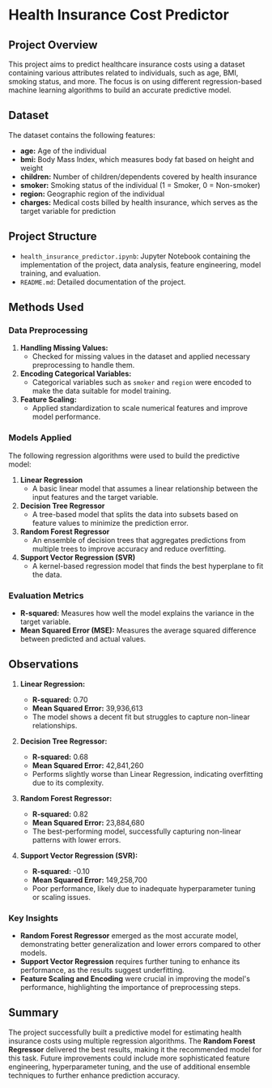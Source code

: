 # Health Insurance Cost Predictor

## Project Overview
This project aims to predict healthcare insurance costs using a dataset containing various attributes related to individuals, such as age, BMI, smoking status, and more. The focus is on using different regression-based machine learning algorithms to build an accurate predictive model.

## Dataset
The dataset contains the following features:
- **age:** Age of the individual
- **bmi:** Body Mass Index, which measures body fat based on height and weight
- **children:** Number of children/dependents covered by health insurance
- **smoker:** Smoking status of the individual (1 = Smoker, 0 = Non-smoker)
- **region:** Geographic region of the individual
- **charges:** Medical costs billed by health insurance, which serves as the target variable for prediction

## Project Structure
- `health_insurance_predictor.ipynb`: Jupyter Notebook containing the implementation of the project, data analysis, feature engineering, model training, and evaluation.
- `README.md`: Detailed documentation of the project.

## Methods Used

### Data Preprocessing
1. **Handling Missing Values:** 
   - Checked for missing values in the dataset and applied necessary preprocessing to handle them.
2. **Encoding Categorical Variables:**
   - Categorical variables such as `smoker` and `region` were encoded to make the data suitable for model training.
3. **Feature Scaling:** 
   - Applied standardization to scale numerical features and improve model performance.

### Models Applied
The following regression algorithms were used to build the predictive model:

1. **Linear Regression**
   - A basic linear model that assumes a linear relationship between the input features and the target variable.
2. **Decision Tree Regressor**
   - A tree-based model that splits the data into subsets based on feature values to minimize the prediction error.
3. **Random Forest Regressor**
   - An ensemble of decision trees that aggregates predictions from multiple trees to improve accuracy and reduce overfitting.
4. **Support Vector Regression (SVR)**
   - A kernel-based regression model that finds the best hyperplane to fit the data.

### Evaluation Metrics
- **R-squared:** Measures how well the model explains the variance in the target variable.
- **Mean Squared Error (MSE):** Measures the average squared difference between predicted and actual values.

## Observations

1. **Linear Regression:**
   - **R-squared:** 0.70
   - **Mean Squared Error:** 39,936,613
   - The model shows a decent fit but struggles to capture non-linear relationships.

2. **Decision Tree Regressor:**
   - **R-squared:** 0.68
   - **Mean Squared Error:** 42,841,260
   - Performs slightly worse than Linear Regression, indicating overfitting due to its complexity.

3. **Random Forest Regressor:**
   - **R-squared:** 0.82
   - **Mean Squared Error:** 23,884,680
   - The best-performing model, successfully capturing non-linear patterns with lower errors.

4. **Support Vector Regression (SVR):**
   - **R-squared:** -0.10
   - **Mean Squared Error:** 149,258,700
   - Poor performance, likely due to inadequate hyperparameter tuning or scaling issues.

### Key Insights
- **Random Forest Regressor** emerged as the most accurate model, demonstrating better generalization and lower errors compared to other models.
- **Support Vector Regression** requires further tuning to enhance its performance, as the results suggest underfitting.
- **Feature Scaling and Encoding** were crucial in improving the model's performance, highlighting the importance of preprocessing steps.

## Summary
The project successfully built a predictive model for estimating health insurance costs using multiple regression algorithms. The **Random Forest Regressor** delivered the best results, making it the recommended model for this task. Future improvements could include more sophisticated feature engineering, hyperparameter tuning, and the use of additional ensemble techniques to further enhance prediction accuracy.
